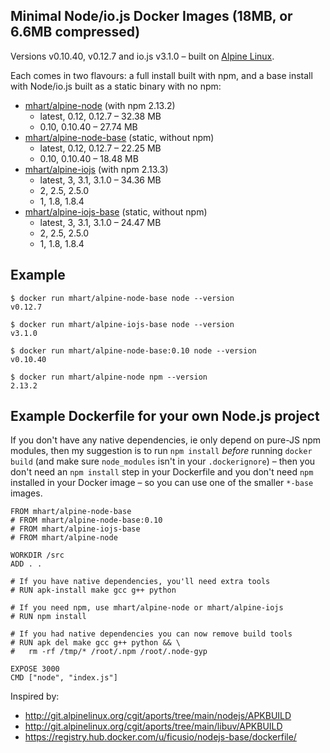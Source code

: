 Minimal Node/io.js Docker Images (18MB, or 6.6MB compressed)
------------------------------------------------------------

Versions v0.10.40, v0.12.7 and io.js v3.1.0 –
built on [Alpine Linux](http://alpinelinux.org/).

Each comes in two flavours: a full install built with npm, and a base install
with Node/io.js built as a static binary with no npm:

- [mhart/alpine-node](https://registry.hub.docker.com/u/mhart/alpine-node/) (with npm 2.13.2)
  - latest, 0.12, 0.12.7 – 32.38 MB
  - 0.10, 0.10.40 – 27.74 MB
- [mhart/alpine-node-base](https://registry.hub.docker.com/u/mhart/alpine-node-base/) (static, without npm)
  - latest, 0.12, 0.12.7 – 22.25 MB
  - 0.10, 0.10.40 – 18.48 MB
- [mhart/alpine-iojs](https://registry.hub.docker.com/u/mhart/alpine-iojs/) (with npm 2.13.3)
  - latest, 3, 3.1, 3.1.0 – 34.36 MB
  - 2, 2.5, 2.5.0
  - 1, 1.8, 1.8.4
- [mhart/alpine-iojs-base](https://registry.hub.docker.com/u/mhart/alpine-iojs-base/) (static, without npm)
  - latest, 3, 3.1, 3.1.0 – 24.47 MB
  - 2, 2.5, 2.5.0
  - 1, 1.8, 1.8.4

Example
-------

    $ docker run mhart/alpine-node-base node --version
    v0.12.7

    $ docker run mhart/alpine-iojs-base node --version
    v3.1.0

    $ docker run mhart/alpine-node-base:0.10 node --version
    v0.10.40

    $ docker run mhart/alpine-node npm --version
    2.13.2

Example Dockerfile for your own Node.js project
-----------------------------------------------

If you don't have any native dependencies, ie only depend on pure-JS npm
modules, then my suggestion is to run `npm install` *before* running
`docker build` (and make sure `node_modules` isn't in your `.dockerignore`) –
then you don't need an `npm install` step in your Dockerfile and you don't need
`npm` installed in your Docker image – so you can use one of the smaller
`*-base` images.

    FROM mhart/alpine-node-base
    # FROM mhart/alpine-node-base:0.10
    # FROM mhart/alpine-iojs-base
    # FROM mhart/alpine-node

    WORKDIR /src
    ADD . .

    # If you have native dependencies, you'll need extra tools
    # RUN apk-install make gcc g++ python

    # If you need npm, use mhart/alpine-node or mhart/alpine-iojs
    # RUN npm install

    # If you had native dependencies you can now remove build tools
    # RUN apk del make gcc g++ python && \
    #   rm -rf /tmp/* /root/.npm /root/.node-gyp

    EXPOSE 3000
    CMD ["node", "index.js"]

Inspired by:

- http://git.alpinelinux.org/cgit/aports/tree/main/nodejs/APKBUILD
- http://git.alpinelinux.org/cgit/aports/tree/main/libuv/APKBUILD
- https://registry.hub.docker.com/u/ficusio/nodejs-base/dockerfile/
